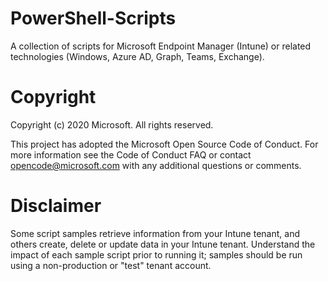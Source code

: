 # PowerShell-Scripts
A collection of scripts for Microsoft Endpoint Manager (Intune) or related technologies (Windows, Azure AD, Graph, Teams, Exchange).
# Copyright
Copyright (c) 2020 Microsoft. All rights reserved.

This project has adopted the Microsoft Open Source Code of Conduct. For more information see the Code of Conduct FAQ or contact opencode@microsoft.com with any additional questions or comments.
# Disclaimer
Some script samples retrieve information from your Intune tenant, and others create, delete or update data in your Intune tenant.  Understand the impact of each sample script prior to running it; samples should be run using a non-production or "test" tenant account.
